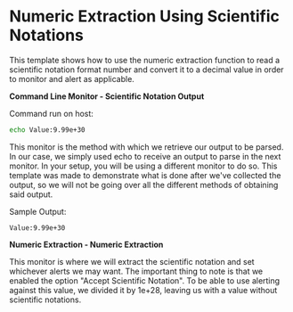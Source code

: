 <strong>Numeric Extraction Using Scientific Notations</strong>
====================================================
This template shows how to use the numeric extraction function to read a scientific notation format number and convert it to a decimal value in order to monitor and alert as applicable.

<strong>Command Line Monitor - Scientific Notation Output</strong>

Command run on host:
```bash
echo Value:9.99e+30
```
This monitor is the method with which we retrieve our output to be parsed. In our case, we simply used echo to receive an output to parse in the next monitor. In your setup, you will be using a different monitor to do so. This template was made to demonstrate what is done after we've collected the output, so we will not be going over all the different methods of obtaining said output.

Sample Output:
```
Value:9.99e+30
```
<strong>Numeric Extraction - Numeric Extraction</strong>

This monitor is where we will extract the scientific notation and set whichever alerts we may want. The important thing to note is that we enabled the option "Accept Scientific Notation". To be able to use alerting against this value, we divided it by 1e+28, leaving us with a value without scientific notations.
